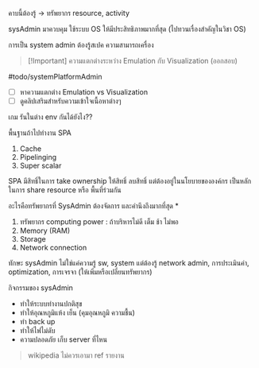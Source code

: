 คาบนี้ต้องรู้ -> ทรัพยากร resource, activity

sysAdmin มาควบคุม ใช้ระบบ OS ให้มีประสิทธิภาพมากที่สุด (ไปทวนเรื่องสำคัญในวิชา OS)

การเป็น system admin ต้องรู้สเปค ความสามารถเครื่อง

>[!Important] ความแตกต่างระหว่าง Emulation กับ Visualization (ออกสอบ)

#todo/systemPlatformAdmin 
- [ ] หาความแตกต่าง Emulation vs Visualization
- [ ] ดูคลิปเสริมสำหรับความเข้าใจเนื้อหาต่างๆ

เกม รันในต่าง env กันได้ยังไง??

พื้นฐานถ้าไปทำงาน SPA
1. Cache
2. Pipelinging
3. Super scalar

SPA มีสิทธิ์ในการ take ownership ให้สิทธิ์ ลบสิทธิ์ แต่ต้องอยู่ในนโยบายขององค์กร เป็นหลัก
ในการ share resource หรือ พื้นที่ร่วมกัน

อะไรคือทรัพยากรที่ SysAdmin ต้องจัดการ และคำนึงถึงมากที่สุด *
1. ทรัพยากร computing power : ถ้าบริหารไม่ดี เต็ม ช้า ไม่พอ
2. Memory (RAM)
3. Storage
4. Network connection

ทักษะ sysAdmin ไม่ใช่แค่ความรู้ sw, system แต่ต้องรู้ network admin, การประเมินค่า, optimization, การเจรจา (ให้เพิ่มหรือเปลี่ยนทรัพยากร)

กิจกรรมของ sysAdmin
- ทำให้ระบบทำงานปกติสุข
- ทำให้อุณหภูมิแห้ง เย็น (คุมอุณหภูมิ ความชื้น)
- ทำ back up
- ทำให้ไฟไม่ดับ
- ความปลอดภัย เก็บ server ที่ไหน

>wikipedia ไม่ควรเอามา ref รายงาน





